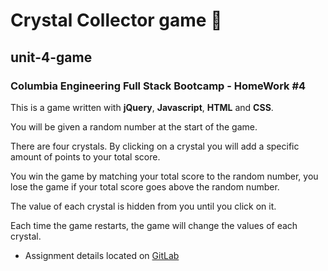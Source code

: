# Crystal Collector game :gem:
## unit-4-game 
### Columbia Engineering Full Stack Bootcamp - HomeWork #4

This is a game written with **jQuery**, **Javascript**, **HTML** and **CSS**.

You will be given a random number at the start of the game.

There are four crystals. By clicking on a crystal you will add a specific amount of points to your total score.

You win the game by matching your total score to the random number, you lose the game if your total score goes above the random number.

The value of each crystal is hidden from you until you click on it.

Each time the game restarts, the game will change the values of each crystal.

* Assignment details located on [GitLab](https://columbia.bootcampcontent.com/columbia-bootcamp/COLNYC201809FSF2/blob/master/01_homework/week_04/homework_instructions.md)
